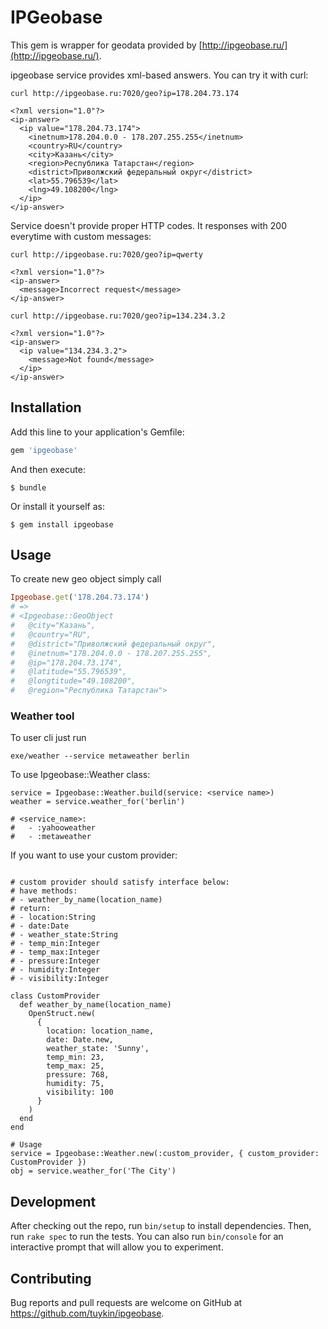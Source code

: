 # IPGeobase

This gem is wrapper for geodata provided by [http://ipgeobase.ru/](http://ipgeobase.ru/).

ipgeobase service provides xml-based answers. You can try it with curl:

```(bash)
curl http://ipgeobase.ru:7020/geo?ip=178.204.73.174
```

```(xml)
<?xml version="1.0"?>
<ip-answer>
  <ip value="178.204.73.174">
    <inetnum>178.204.0.0 - 178.207.255.255</inetnum>
    <country>RU</country>
    <city>Казань</city>
    <region>Республика Татарстан</region>
    <district>Приволжский федеральный округ</district>
    <lat>55.796539</lat>
    <lng>49.108200</lng>
  </ip>
</ip-answer>
```

Service doesn't provide proper HTTP codes. It responses with 200 everytime with custom messages:

```(bash)
curl http://ipgeobase.ru:7020/geo?ip=qwerty
```

```(xml)
<?xml version="1.0"?>
<ip-answer>
  <message>Incorrect request</message>
</ip-answer>
```

```(bash)
curl http://ipgeobase.ru:7020/geo?ip=134.234.3.2
```

```(xml)
<?xml version="1.0"?>
<ip-answer>
  <ip value="134.234.3.2">
    <message>Not found</message>
  </ip>
</ip-answer>
```

## Installation

Add this line to your application's Gemfile:

```ruby
gem 'ipgeobase'
```

And then execute:

    $ bundle

Or install it yourself as:

    $ gem install ipgeobase

## Usage

To create new geo object simply call

```ruby
Ipgeobase.get('178.204.73.174')
# =>
# <Ipgeobase::GeoObject
#   @city="Казань",
#   @country="RU",
#   @district="Приволжский федеральный округ",
#   @inetnum="178.204.0.0 - 178.207.255.255",
#   @ip="178.204.73.174",
#   @latitude="55.796539",
#   @longtitude="49.108200",
#   @region="Республика Татарстан">
```

### Weather tool

To user cli just run
```(bash)
exe/weather --service metaweather berlin
```

To use Ipgeobase::Weather class:
```(ruby)
service = Ipgeobase::Weather.build(service: <service name>)
weather = service.weather_for('berlin')

# <service_name>:
#   - :yahooweather
#   - :metaweather
```

If you want to use your custom provider:
```(ruby)

# custom provider should satisfy interface below:
# have methods:
# - weather_by_name(location_name)
# return:
# - location:String
# - date:Date
# - weather_state:String
# - temp_min:Integer
# - temp_max:Integer
# - pressure:Integer
# - humidity:Integer
# - visibility:Integer

class CustomProvider
  def weather_by_name(location_name)
    OpenStruct.new(
      {
        location: location_name,
        date: Date.new,
        weather_state: 'Sunny',
        temp_min: 23,
        temp_max: 25,
        pressure: 768,
        humidity: 75,
        visibility: 100
      }
    )
  end
end

# Usage
service = Ipgeobase::Weather.new(:custom_provider, { custom_provider: CustomProvider })
obj = service.weather_for('The City')
```

## Development

After checking out the repo, run `bin/setup` to install dependencies. Then, run `rake spec` to run the tests. You can also run `bin/console` for an interactive prompt that will allow you to experiment.

## Contributing

Bug reports and pull requests are welcome on GitHub at https://github.com/tuykin/ipgeobase.
